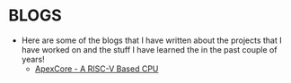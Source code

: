 # BLOGS

 - Here are some of the blogs that I have written about the projects that I have worked on and the stuff I have learned the in the past couple of years!
   - [ApexCore - A RISC-V Based CPU](/ApexCore_blog.md)
